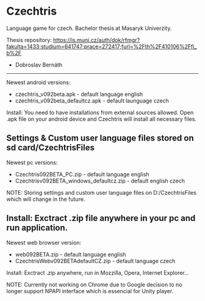 # Czechtris
Language game for czech. Bachelor thesis at Masaryk Univerzity. 

Thesis repository: https://is.muni.cz/auth/dok/rfmgr?fakulta=1433;studium=641747;prace=272417;furl=%2Fth%2F410106%2Ffi_b%2F

- Dobroslav Bernáth
 
--------------------------------------------------------------------------------
Newest android versions:
- czechtris_v092beta.apk - default language english
- czechtris_v092beta_defaultcz.apk - default launguage czech

Install:
You need to have installations from external sources allowed. 
Open .apk file on your android device and Czechtris will install all necessary files.

Settings & Custom user language files stored on sd card/CzechtrisFiles
---------------------------------------------------------------------------------
Newest pc versions:
- Czechtris092BETA_PC.zip - default language english
- Czechtrisv092BETA_windows_defaultcz.zip - default english czech

NOTE: Storing settings and custom user language files on D:/CzechtrisFiles which will change in the future.

Install:
Exctract .zip file anywhere in your pc and run application.
----------------------------------------------------------------------------------
Newest web browser version:
- web092BETA.zip - default language english
- CzechtrisWebv092BETAdefaultCZ.zip - default language czech

Install:
Exctract .zip anywhere, run in Mozzilla, Opera, Internet Explorer...

NOTE: Currently not working on Chrome due to Google decision to no longer support NPAPI interface which is essencial for Unity player. 
